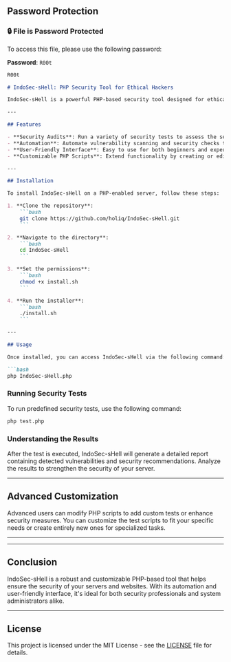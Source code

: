 ## Password Protection

### 🔒 File is Password Protected

To access this file, please use the following password:

**Password**: `R00t`
```bash
R00t
```
```markdown
# IndoSec-sHell: PHP Security Tool for Ethical Hackers

IndoSec-sHell is a powerful PHP-based security tool designed for ethical hackers, system administrators, and security professionals. It helps users perform advanced security tests to ensure their servers and websites are free from vulnerabilities.

---

## Features

- **Security Audits**: Run a variety of security tests to assess the security of your server and applications.
- **Automation**: Automate vulnerability scanning and security checks to save time and increase efficiency.
- **User-Friendly Interface**: Easy to use for both beginners and experienced users.
- **Customizable PHP Scripts**: Extend functionality by creating or editing PHP scripts tailored to your security needs.

---

## Installation

To install IndoSec-sHell on a PHP-enabled server, follow these steps:

1. **Clone the repository**:
    ```bash
    git clone https://github.com/holiq/IndoSec-sHell.git
    ```

2. **Navigate to the directory**:
    ```bash
    cd IndoSec-sHell
    ```

3. **Set the permissions**:
    ```bash
    chmod +x install.sh
    ```

4. **Run the installer**:
    ```bash
    ./install.sh
    ```

---

## Usage

Once installed, you can access IndoSec-sHell via the following command:

```bash
php IndoSec-sHell.php
```

### Running Security Tests

To run predefined security tests, use the following command:

```bash
php test.php
```

### Understanding the Results

After the test is executed, IndoSec-sHell will generate a detailed report containing detected vulnerabilities and security recommendations. Analyze the results to strengthen the security of your server.

---

## Advanced Customization

Advanced users can modify PHP scripts to add custom tests or enhance security measures. You can customize the test scripts to fit your specific needs or create entirely new ones for specialized tasks.

---

---

## Conclusion

IndoSec-sHell is a robust and customizable PHP-based tool that helps ensure the security of your servers and websites. With its automation and user-friendly interface, it's ideal for both security professionals and system administrators alike.

---

## License

This project is licensed under the MIT License - see the [LICENSE](LICENSE) file for details.
